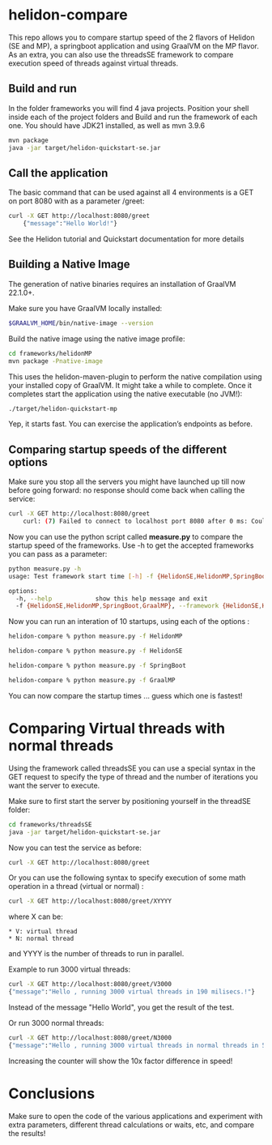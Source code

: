# helidon-compare

This repo allows you to compare startup speed of the 2 flavors of Helidon (SE and MP), a springboot application and using GraalVM on the MP flavor.
As an extra, you can also use the threadsSE framework to compare execution speed of threads against virtual threads.

## Build and run

In the folder frameworks you will find 4 java projects.  Position your shell inside each of the project folders and Build and run the framework of each one.  You should have JDK21 installed, as well as mvn 3.9.6

```bash
mvn package
java -jar target/helidon-quickstart-se.jar
```

## Call the application

The basic command that can be used against all 4 environments is a GET on port 8080 with as a parameter /greet:

```bash
curl -X GET http://localhost:8080/greet
    {"message":"Hello World!"}
```

See the Helidon tutorial and Quickstart documentation for more details

## Building a Native Image

The generation of native binaries requires an installation of GraalVM 22.1.0+.

Make sure you have GraalVM locally installed:

```bash
$GRAALVM_HOME/bin/native-image --version
```

Build the native image using the native image profile:

```bash
cd frameworks/helidonMP
mvn package -Pnative-image
```

This uses the helidon-maven-plugin to perform the native compilation using your installed copy of GraalVM. It might take a while to complete.
Once it completes start the application using the native executable (no JVM!):

```bash
./target/helidon-quickstart-mp
```

Yep, it starts fast. You can exercise the application’s endpoints as before.


## Comparing startup speeds of the different options

Make sure you stop all the servers you might have launched up till now before going forward: no response should come back when calling the service:

```bash
curl -X GET http://localhost:8080/greet
    curl: (7) Failed to connect to localhost port 8080 after 0 ms: Couldn't connect to server
```

Now you can use the python script called **measure.py** to compare the startup speed of the frameworks.  Use -h to get the accepted frameworks you can pass as a parameter:

```bash
python measure.py -h
usage: Test framework start time [-h] -f {HelidonSE,HelidonMP,SpringBoot,GraalMP}

options:
  -h, --help            show this help message and exit
  -f {HelidonSE,HelidonMP,SpringBoot,GraalMP}, --framework {HelidonSE,HelidonMP,SpringBoot,GraalMP}
```

Now you can run an interation of 10 startups, using each of the options :

```bash
helidon-compare % python measure.py -f HelidonMP

helidon-compare % python measure.py -f HelidonSE

helidon-compare % python measure.py -f SpringBoot

helidon-compare % python measure.py -f GraalMP
```

You can now compare the startup times ... guess which one is fastest!

# Comparing Virtual threads with normal threads

Using the framework called threadsSE you can use a special syntax in the GET request to specify the type of thread and the number of iterations you want the server to execute.

Make sure to first start the server by positioning yourself in the threadSE folder:

```bash
cd frameworks/threadsSE
java -jar target/helidon-quickstart-se.jar
```

Now you can test the service as before:

```bash
curl -X GET http://localhost:8080/greet
```

Or you can use the following syntax to specify execution of some math operation in a thread (virtual or normal) :

```bash
curl -X GET http://localhost:8080/greet/XYYYY
```

where X can be:

    * V: virtual thread
    * N: normal thread

and YYYY is the number of threads to run in parallel.

Example to run 3000 virtual threads:

```bash
curl -X GET http://localhost:8080/greet/V3000
{"message":"Hello , running 3000 virtual threads in 190 milisecs.!"}
```

Instead of the message "Hello World", you get the result of the test.

Or run 3000 normal threads:

```bash
curl -X GET http://localhost:8080/greet/N3000
{"message":"Hello , running 3000 virtual threads in normal threads in 552 milisecs.!"}
```

Increasing the counter will show the 10x factor difference in speed!

# Conclusions

Make sure to open the code of the various applications and experiment with extra parameters, different thread calculations or waits, etc, and compare the results!




